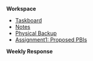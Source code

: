**Workspace**  
- [Taskboard](https://trello.com/invite/b/qBKWwdcO/107be3ee3a0f5e30e0c3220206609738/int222-us4)  
- [Notes](https://docs.google.com/document/d/1LXetnJUBPNBjlJpO-OatmYpJ3J6juR4hyQT8qYEgIns/edit)  
- [Physical Backup](https://drive.google.com/drive/u/2/folders/10jUR14LOrA48Goaa_fY3WpdKkOPBqtD2)  
- [Assignment1: Proposed PBIs](https://docs.google.com/spreadsheets/d/1_kVxxASEbwKwiijRRXXU42mFAeTZXHfI8Z6YEvtxtUc/edit?usp=sharing)  
  
**Weekly Response**  
